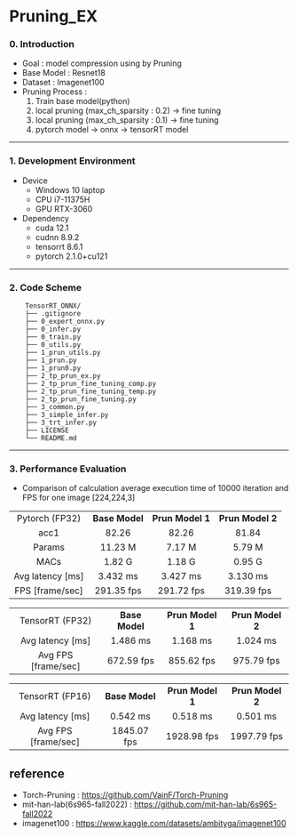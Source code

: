 # Pruning_EX

### 0. Introduction
- Goal : model compression using by Pruning
- Base Model : Resnet18 
- Dataset : Imagenet100 
- Pruning Process : 
    1. Train base model(python) 
    2. local pruning (max_ch_sparsity : 0.2) -> fine tuning 
    3. local pruning (max_ch_sparsity : 0.1) -> fine tuning 
    4. pytorch model -> onnx -> tensorRT model
---

### 1. Development Environment
- Device 
  - Windows 10 laptop
  - CPU i7-11375H
  - GPU RTX-3060
- Dependency 
  - cuda 12.1
  - cudnn 8.9.2
  - tensorrt 8.6.1
  - pytorch 2.1.0+cu121

---

### 2. Code Scheme
```
    TensorRT_ONNX/
    ├── .gitignore
    ├── 0_expert_onnx.py
    ├── 0_infer.py
    ├── 0_train.py
    ├── 0_utils.py
    ├── 1_prun_utils.py
    ├── 1_prun.py
    ├── 1_prun0.py
    ├── 2_tp_prun_ex.py
    ├── 2_tp_prun_fine_tuning_comp.py
    ├── 2_tp_prun_fine_tuning_temp.py
    ├── 2_tp_prun_fine_tuning.py
    ├── 3_common.py
    ├── 3_simple_infer.py
    ├── 3_trt_infer.py
    ├── LICENSE
    └── README.md
```

---

### 3. Performance Evaluation
- Comparison of calculation average execution time of 10000 iteration and FPS for one image [224,224,3]

<table border="0"  width="100%">
	<tbody align="center">
		<tr>
			<td>Pytorch (FP32)</td>
			<td><strong>Base Model</strong></td>
            <td><strong>Prun Model 1</strong></td>
            <td><strong>Prun Model 2</strong></td>
        </tr>
		<tr>
			<td>acc1</td>
            <td>82.26</td>
            <td>82.26</td>
            <td>81.84</td>
		</tr>
		<tr>
			<td>Params</td>
            <td>11.23 M</td>
            <td>7.17 M</td>
            <td>5.79 M</td>
		</tr>
        <tr>
			<td>MACs</td>
			<td>1.82 G</td>
			<td>1.18 G</td>
			<td>0.95 G</td>
		</tr>
        <tr>
			<td>Avg latency [ms]</td>
			<td>3.432 ms</td>
			<td>3.427 ms</td>
			<td>3.130 ms</td>
		</tr>
		<tr>
			<td>FPS [frame/sec]</td>
			<td>291.35 fps</td>
			<td>291.72 fps</td>
			<td>319.39 fps</td>
		</tr>
	</tbody>
</table>
        


<table border="0"  width="100%">
	<tbody align="center">
		<tr>
			<td>TensorRT (FP32)</td>
			<td><strong>Base Model</strong></td>
            <td><strong>Prun Model 1</strong></td>
            <td><strong>Prun Model 2</strong></td>
		</tr>
        <tr>
			<td>Avg latency [ms]</td>
			<td>1.486 ms</td>
			<td>1.168 ms</td>
			<td>1.024 ms</td>
		</tr>
		<tr>
			<td>Avg FPS [frame/sec]</td>
			<td>672.59 fps</td>
			<td>855.62 fps</td>
			<td>975.79 fps</td>
		</tr>
	</tbody>
</table>

<table border="0"  width="100%">
	<tbody align="center">
		<tr>
			<td>TensorRT (FP16)</td>
			<td><strong>Base Model</strong></td>
            <td><strong>Prun Model 1</strong></td>
            <td><strong>Prun Model 2</strong></td>
		</tr>
        <tr>
			<td>Avg latency [ms]</td>
			<td>0.542 ms</td>
			<td>0.518 ms</td>
			<td>0.501 ms</td>
		</tr>
		<tr>
			<td>Avg FPS [frame/sec]</td>
			<td>1845.07 fps</td>
			<td>1928.98 fps</td>
			<td>1997.79 fps</td>
		</tr>
	</tbody>
</table>

## reference   
* Torch-Pruning : <https://github.com/VainF/Torch-Pruning>
* mit-han-lab(6s965-fall2022) : <https://github.com/mit-han-lab/6s965-fall2022>
* imagenet100 : <https://www.kaggle.com/datasets/ambityga/imagenet100>